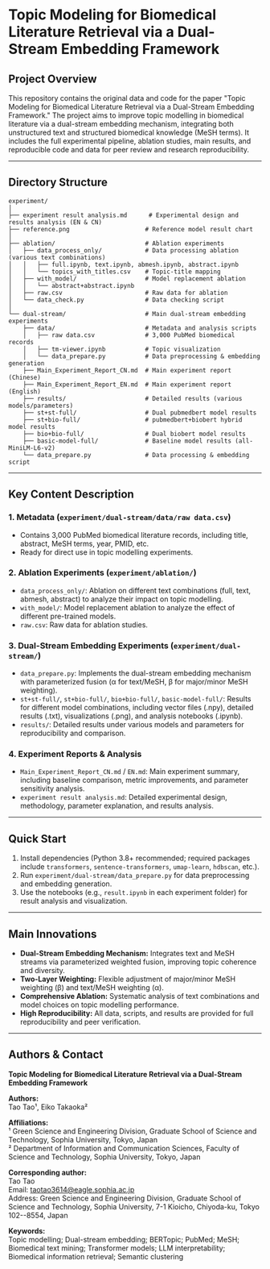 # Topic Modeling for Biomedical Literature Retrieval via a Dual-Stream Embedding Framework

## Project Overview

This repository contains the original data and code for the paper "Topic Modeling for Biomedical Literature Retrieval via a Dual-Stream Embedding Framework." The project aims to improve topic modelling in biomedical literature via a dual-stream embedding mechanism, integrating both unstructured text and structured biomedical knowledge (MeSH terms). It includes the full experimental pipeline, ablation studies, main results, and reproducible code and data for peer review and research reproducibility.

---

## Directory Structure

```
experiment/
│
├── experiment result analysis.md      # Experimental design and results analysis (EN & CN)
├── reference.png                     # Reference model result chart
│
├── ablation/                         # Ablation experiments
│   ├── data_process_only/            # Data processing ablation (various text combinations)
│   │   ├── full.ipynb, text.ipynb, abmesh.ipynb, abstract.ipynb
│   │   └── topics_with_titles.csv    # Topic-title mapping
│   ├── with_model/                   # Model replacement ablation
│   │   └── abstract+abstract.ipynb
│   ├── raw.csv                       # Raw data for ablation
│   └── data_check.py                 # Data checking script
│
└── dual-stream/                      # Main dual-stream embedding experiments
    ├── data/                         # Metadata and analysis scripts
    │   ├── raw data.csv              # 3,000 PubMed biomedical records
    │   ├── tm-viewer.ipynb           # Topic visualization
    │   └── data_prepare.py           # Data preprocessing & embedding generation
    ├── Main_Experiment_Report_CN.md  # Main experiment report (Chinese)
    ├── Main_Experiment_Report_EN.md  # Main experiment report (English)
    ├── results/                      # Detailed results (various models/parameters)
    ├── st+st-full/                   # Dual pubmedbert model results
    ├── st+bio-full/                  # pubmedbert+biobert hybrid model results
    ├── bio+bio-full/                 # Dual biobert model results
    ├── basic-model-full/             # Baseline model results (all-MiniLM-L6-v2)
    └── data_prepare.py               # Data processing & embedding script
```

---

## Key Content Description

### 1. Metadata (`experiment/dual-stream/data/raw data.csv`)
- Contains 3,000 PubMed biomedical literature records, including title, abstract, MeSH terms, year, PMID, etc.
- Ready for direct use in topic modelling experiments.

### 2. Ablation Experiments (`experiment/ablation/`)
- `data_process_only/`: Ablation on different text combinations (full, text, abmesh, abstract) to analyze their impact on topic modelling.
- `with_model/`: Model replacement ablation to analyze the effect of different pre-trained models.
- `raw.csv`: Raw data for ablation studies.

### 3. Dual-Stream Embedding Experiments (`experiment/dual-stream/`)
- `data_prepare.py`: Implements the dual-stream embedding mechanism with parameterized fusion (α for text/MeSH, β for major/minor MeSH weighting).
- `st+st-full/`, `st+bio-full/`, `bio+bio-full/`, `basic-model-full/`: Results for different model combinations, including vector files (.npy), detailed results (.txt), visualizations (.png), and analysis notebooks (.ipynb).
- `results/`: Detailed results under various models and parameters for reproducibility and comparison.

### 4. Experiment Reports & Analysis
- `Main_Experiment_Report_CN.md` / `EN.md`: Main experiment summary, including baseline comparison, metric improvements, and parameter sensitivity analysis.
- `experiment result analysis.md`: Detailed experimental design, methodology, parameter explanation, and results analysis.

---

## Quick Start

1. Install dependencies (Python 3.8+ recommended; required packages include `transformers`, `sentence-transformers`, `umap-learn`, `hdbscan`, etc.).
2. Run `experiment/dual-stream/data_prepare.py` for data preprocessing and embedding generation.
3. Use the notebooks (e.g., `result.ipynb` in each experiment folder) for result analysis and visualization.

---

## Main Innovations

- **Dual-Stream Embedding Mechanism:** Integrates text and MeSH streams via parameterized weighted fusion, improving topic coherence and diversity.
- **Two-Layer Weighting:** Flexible adjustment of major/minor MeSH weighting (β) and text/MeSH weighting (α).
- **Comprehensive Ablation:** Systematic analysis of text combinations and model choices on topic modelling performance.
- **High Reproducibility:** All data, scripts, and results are provided for full reproducibility and peer verification.

---

## Authors & Contact

**Topic Modeling for Biomedical Literature Retrieval via a Dual-Stream Embedding Framework**

**Authors:**  
Tao Tao¹, Eiko Takaoka²

**Affiliations:**  
¹ Green Science and Engineering Division, Graduate School of Science and Technology, Sophia University, Tokyo, Japan  
² Department of Information and Communication Sciences, Faculty of Science and Technology, Sophia University, Tokyo, Japan

**Corresponding author:**  
Tao Tao  
Email: taotao3614@eagle.sophia.ac.jp  
Address: Green Science and Engineering Division, Graduate School of Science and Technology, Sophia University, 7-1 Kioicho, Chiyoda-ku, Tokyo 102--8554, Japan

**Keywords:**  
Topic modelling; Dual-stream embedding; BERTopic; PubMed; MeSH; Biomedical text mining; Transformer models; LLM interpretability; Biomedical information retrieval; Semantic clustering
